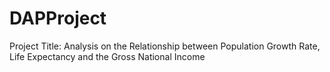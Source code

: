 # DAPProject
Project Title: Analysis on the Relationship between Population Growth Rate, Life Expectancy and the Gross National Income
